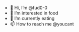 - 👋 Hi, I’m @fud0-0
- 👀 I’m interested in food
- 🌱 I’m currently eating
- 📫 How to reach me @youcant

<!---
fud0-0/fud0-0 is a ✨ special ✨ repository because its `README.md` (this file) appears on your GitHub profile.
You can click the Preview link to take a look at your changes.
--->
